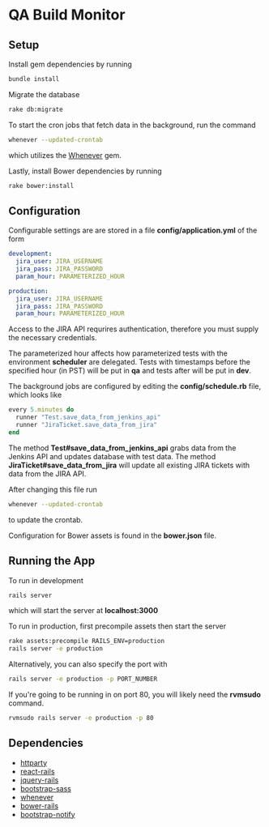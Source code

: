 # QA Build Monitor

## Setup

Install gem dependencies by running
```bash
bundle install
```

Migrate the database
```bash
rake db:migrate
```

To start the cron jobs that fetch data in the background, run the command
```bash
whenever --updated-crontab
```
which utilizes the [Whenever](https://github.com/javan/whenever) gem.

Lastly, install Bower dependencies by running
```bash
rake bower:install
```

## Configuration

Configurable settings are are stored in a file
**config/application.yml**
of the form

```yaml
development:
  jira_user: JIRA_USERNAME
  jira_pass: JIRA_PASSWORD
  param_hour: PARAMETERIZED_HOUR

production:
  jira_user: JIRA_USERNAME
  jira_pass: JIRA_PASSWORD
  param_hour: PARAMETERIZED_HOUR
```

Access to the JIRA API requrires authentication, therefore you must
supply the necessary credentials.

The parameterized hour affects how parameterized tests with the
environment **scheduler** are delegated. Tests with timestamps  before the specified hour (in PST) will
be put in **qa** and tests after will be put in **dev**.

The background jobs are configured by editing the **config/schedule.rb**
file, which looks like

```ruby
every 5.minutes do
  runner "Test.save_data_from_jenkins_api"
  runner "JiraTicket.save_data_from_jira"
end
```

The method **Test#save_data_from_jenkins_api** grabs data from the
Jenkins API and updates database with test data. The method
**JiraTicket#save_data_from_jira** will update all existing JIRA tickets
with data from the JIRA API.

After changing this file run
```bash
whenever --updated-crontab
```
to update the crontab.

Configuration for Bower assets is found in the **bower.json** file.

## Running the App
To run in development
```bash
rails server
```
which will start the server at **localhost:3000**

To run in production, first precompile assets then start the server
```bash
rake assets:precompile RAILS_ENV=production
rails server -e production
```
Alternatively, you can also specify the port with
```bash
rails server -e production -p PORT_NUMBER
```
If you're going to be running in on port 80, you will likely need the
**rvmsudo** command.
```bash
rvmsudo rails server -e production -p 80
```

## Dependencies

* [httparty](https://github.com/jnunemaker/httparty)
* [react-rails](https://github.com/reactjs/react-rails)
* [jquery-rails](https://github.com/rails/jquery-rails)
* [bootstrap-sass](https://github.com/twbs/bootstrap-sass)
* [whenever](https://github.com/javan/whenever)
* [bower-rails](https://github.com/rharriso/bower-rails)
* [bootstrap-notify](https://github.com/mouse0270/bootstrap-notify)
